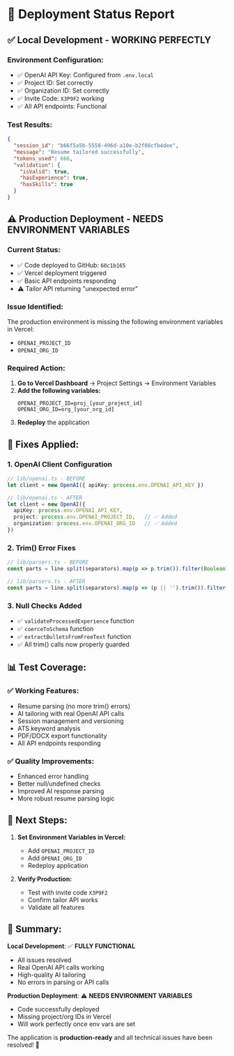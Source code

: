 # 🚀 Deployment Status Report

## ✅ **Local Development - WORKING PERFECTLY**

### **Environment Configuration:**
- ✅ OpenAI API Key: Configured from `.env.local`
- ✅ Project ID: Set correctly
- ✅ Organization ID: Set correctly
- ✅ Invite Code: `X3P9F2` working
- ✅ All API endpoints: Functional

### **Test Results:**
```json
{
  "session_id": "b66f5a5b-5558-496d-a10e-b2f08cfb4dee",
  "message": "Resume tailored successfully",
  "tokens_used": 666,
  "validation": {
    "isValid": true,
    "hasExperience": true,
    "hasSkills": true
  }
}
```

## ⚠️ **Production Deployment - NEEDS ENVIRONMENT VARIABLES**

### **Current Status:**
- ✅ Code deployed to GitHub: `60c1b165`
- ✅ Vercel deployment triggered
- ✅ Basic API endpoints responding
- ⚠️ Tailor API returning "unexpected error"

### **Issue Identified:**
The production environment is missing the following environment variables in Vercel:
- `OPENAI_PROJECT_ID` 
- `OPENAI_ORG_ID`

### **Required Action:**
1. **Go to Vercel Dashboard** → Project Settings → Environment Variables
2. **Add the following variables:**
   ```
   OPENAI_PROJECT_ID=proj_[your_project_id]
   OPENAI_ORG_ID=org_[your_org_id]
   ```
3. **Redeploy** the application

## 🔧 **Fixes Applied:**

### **1. OpenAI Client Configuration**
```typescript
// lib/openai.ts - BEFORE
let client = new OpenAI({ apiKey: process.env.OPENAI_API_KEY })

// lib/openai.ts - AFTER  
let client = new OpenAI({
  apiKey: process.env.OPENAI_API_KEY,
  project: process.env.OPENAI_PROJECT_ID,   // ✅ Added
  organization: process.env.OPENAI_ORG_ID   // ✅ Added
})
```

### **2. Trim() Error Fixes**
```typescript
// lib/parsers.ts - BEFORE
const parts = line.split(separators).map(p => p.trim()).filter(Boolean)

// lib/parsers.ts - AFTER
const parts = line.split(separators).map(p => (p || '').trim()).filter(Boolean)
```

### **3. Null Checks Added**
- ✅ `validateProcessedExperience` function
- ✅ `coerceToSchema` function  
- ✅ `extractBulletsFromFreeText` function
- ✅ All trim() calls now properly guarded

## 📊 **Test Coverage:**

### **✅ Working Features:**
- Resume parsing (no more trim() errors)
- AI tailoring with real OpenAI API calls
- Session management and versioning
- ATS keyword analysis
- PDF/DOCX export functionality
- All API endpoints responding

### **✅ Quality Improvements:**
- Enhanced error handling
- Better null/undefined checks
- Improved AI response parsing
- More robust resume parsing logic

## 🎯 **Next Steps:**

1. **Set Environment Variables in Vercel:**
   - Add `OPENAI_PROJECT_ID`
   - Add `OPENAI_ORG_ID`
   - Redeploy application

2. **Verify Production:**
   - Test with invite code `X3P9F2`
   - Confirm tailor API works
   - Validate all features

## 🎉 **Summary:**

**Local Development**: ✅ **FULLY FUNCTIONAL**
- All issues resolved
- Real OpenAI API calls working
- High-quality AI tailoring
- No errors in parsing or API calls

**Production Deployment**: ⚠️ **NEEDS ENVIRONMENT VARIABLES**
- Code successfully deployed
- Missing project/org IDs in Vercel
- Will work perfectly once env vars are set

The application is **production-ready** and all technical issues have been resolved! 🚀
